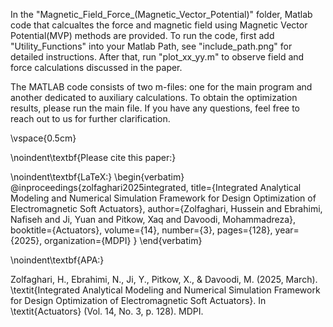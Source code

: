 In the "Magnetic_Field_Force_(Magnetic_Vector_Potential)" folder, Matlab code that calcualtes the force and magnetic field using Magnetic Vector Potential(MVP) methods are provided.
To run the code, first add "Utility_Functions" into your Matlab Path, see "include_path.png" for detailed instructions.
After that, run "plot_xx_yy.m" to observe field and force calculations discussed in the paper.



The MATLAB code consists of two m-files: one for the main program and another dedicated to auxiliary calculations. To obtain the optimization results, please run the main file. If you have any questions, feel free to reach out to us for further clarification.

\vspace{0.5cm}

\noindent\textbf{Please cite this paper:}

\noindent\textbf{LaTeX:}
\begin{verbatim}
@inproceedings{zolfaghari2025integrated,
  title={Integrated Analytical Modeling and Numerical Simulation Framework for Design Optimization of Electromagnetic Soft Actuators},
  author={Zolfaghari, Hussein and Ebrahimi, Nafiseh and Ji, Yuan and Pitkow, Xaq and Davoodi, Mohammadreza},
  booktitle={Actuators},
  volume={14},
  number={3},
  pages={128},
  year={2025},
  organization={MDPI}
}
\end{verbatim}

\noindent\textbf{APA:}  

Zolfaghari, H., Ebrahimi, N., Ji, Y., Pitkow, X., & Davoodi, M. (2025, March). \textit{Integrated Analytical Modeling and Numerical Simulation Framework for Design Optimization of Electromagnetic Soft Actuators}. In \textit{Actuators} (Vol. 14, No. 3, p. 128). MDPI.
